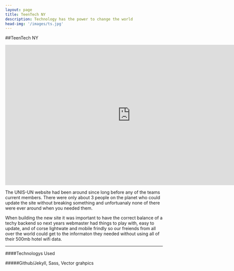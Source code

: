 ```yaml
---
layout: page
title: TeenTech NY
description: Technology has the power to change the world
head-img: '/images/ts.jpg'
---
```


##TeenTech NY

<iframe src="https://player.vimeo.com/video/111140027?title=0&byline=0" width="800" height="450" frameborder="0" webkitallowfullscreen mozallowfullscreen allowfullscreen></iframe>

<br>

The UNIS-UN website had been around since long before any of the teams current members. There were only about 3 people on the planet who could update the site without breaking something and unfortuanaly none of there were ever around when you needed them. 

When building the new site it was important to have the correct balance of a techy backend so next years webmaster had things to play with, easy to update, and of corse lightwate and mobile frindly so our freiends from all over the world could get to the informaton they needed without using all of their 500mb hotel wifi data.

---

####Technologys Used

#####Github/Jekyll, Sass, Vector grahpics